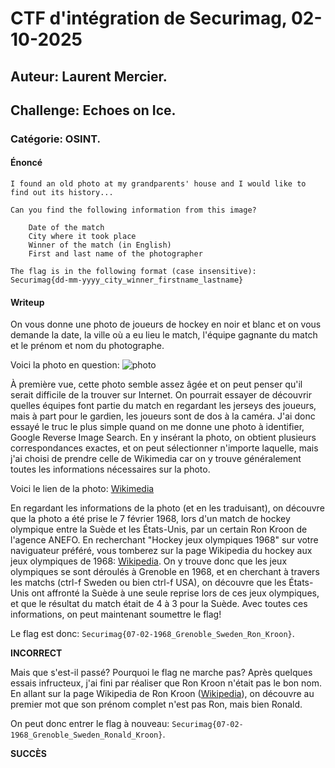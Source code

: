 # CTF d'intégration de Securimag, 02-10-2025

## Auteur: Laurent Mercier.

## Challenge: Echoes on Ice.

### Catégorie: OSINT.

#### Énoncé

```
I found an old photo at my grandparents' house and I would like to find out its history...

Can you find the following information from this image?

    Date of the match
    City where it took place
    Winner of the match (in English)
    First and last name of the photographer

The flag is in the following format (case insensitive):
Securimag{dd-mm-yyyy_city_winner_firstname_lastname}
```

#### Writeup

On vous donne une photo de joueurs de hockey en noir et blanc et on vous demande la date, la ville où a eu lieu le match, l'équipe gagnante du match et le prénom et nom du photographe.  

Voici la photo en question: ![photo](old_photo.jpg)  

À première vue, cette photo semble assez âgée et on peut penser qu'il serait difficile de la trouver sur Internet. On pourrait essayer de découvrir quelles équipes font partie du match en regardant les jerseys des joueurs, mais à part pour le gardien, les joueurs sont de dos à la caméra. J'ai donc essayé le truc le plus simple quand on me donne une photo à identifier, Google Reverse Image Search. En y insérant la photo, on obtient plusieurs correspondances exactes, et on peut sélectionner n'importe laquelle, mais j'ai choisi de prendre celle de Wikimedia car on y trouve généralement toutes les informations nécessaires sur la photo.  

Voici le lien de la photo: [Wikimedia](https://commons.wikimedia.org/wiki/File:Olympische_spelen_ijshockey_Zweden_tegen_Amerika,_Bestanddeelnr_921-0653.jpg)  

En regardant les informations de la photo (et en les traduisant), on découvre que la photo a été prise le 7 février 1968, lors d'un match de hockey olympique entre la Suède et les États-Unis, par un certain Ron Kroon de l'agence ANEFO. En recherchant "Hockey jeux olympiques 1968" sur votre naviguateur préféré, vous tomberez sur la page Wikipedia du hockey aux jeux olympiques de 1968: [Wikipedia](https://en.wikipedia.org/wiki/Ice_hockey_at_the_1968_Winter_Olympics). On y trouve donc que les jeux olympiques se sont déroulés à Grenoble en 1968, et en cherchant à travers les matchs (ctrl-f Sweden ou bien ctrl-f USA), on découvre que les États-Unis ont affronté la Suède à une seule reprise lors de ces jeux olympiques, et que le résultat du match était de 4 à 3 pour la Suède. Avec toutes ces informations, on peut maintenant soumettre le flag!  

Le flag est donc: `Securimag{07-02-1968_Grenoble_Sweden_Ron_Kroon}`.  

**INCORRECT**  

Mais que s'est-il passé? Pourquoi le flag ne marche pas? Après quelques essais infructeux, j'ai fini par réaliser que Ron Kroon n'était pas le bon nom. En allant sur la page Wikipedia de Ron Kroon ([Wikipedia](https://en.wikipedia.org/wiki/Ron_Kroon)), on découvre au premier mot que son prénom complet n'est pas Ron, mais bien Ronald.  

On peut donc entrer le flag à nouveau: `Securimag{07-02-1968_Grenoble_Sweden_Ronald_Kroon}`.  

**SUCCÈS**
